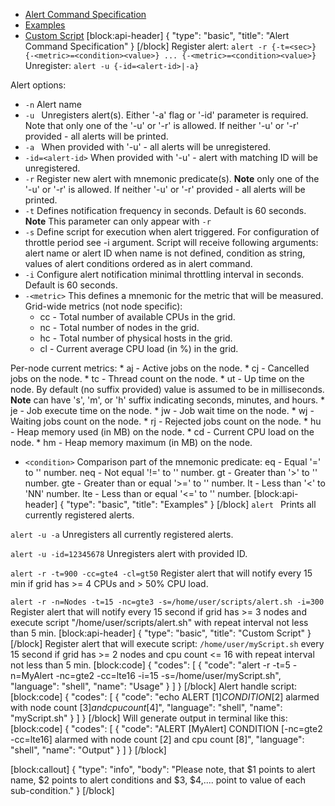 * [Alert Command Specification](#alert-command-specification)
* [Examples](#examples)
* [Custom Script](#custom-script)
[block:api-header]
{
  "type": "basic",
  "title": "Alert Command Specification"
}
[/block]
Register alert: ```alert -r {-t=<sec>} {-<metric>=<condition><value>} ... {-<metric>=<condition><value>}```
Unregister: ```alert -u {-id=<alert-id>|-a}```

Alert options:
* ```-n``` Alert name
* ```-u ``` Unregisters alert(s). Either '-a' flag or '-id' parameter is required. Note that only one of the '-u' or '-r' is allowed. If neither '-u' or '-r' provided - all alerts will be printed.   
* ```-a ``` When provided with '-u' - all alerts will be unregistered.
* ```-id=<alert-id>``` When provided with '-u' - alert with matching ID will be unregistered.  
* ```-r``` Register new alert with mnemonic predicate(s).
**Note** only one of the '-u' or '-r' is allowed. If neither '-u' or '-r' provided - all alerts will be printed.
* ```-t``` Defines notification frequency in seconds. Default is 60 seconds. 
**Note** This parameter can only appear with ```-r```
* ```-s``` Define script for execution when alert triggered.
For configuration of throttle period see -i argument. Script will receive following arguments: alert name or alert ID when name is not defined, condition as string, values of alert conditions ordered as in alert command.
* ```-i``` Configure alert notification minimal throttling interval in seconds. Default is 60 seconds.
* ```-<metric>``` This defines a mnemonic for the metric that will be measured.
Grid-wide metrics (not node specific):
    * cc - Total number of available CPUs in the grid.
    * nc - Total number of nodes in the grid.
    * hc - Total number of physical hosts in the grid.
    * cl - Current average CPU load (in %) in the grid.

Per-node current metrics:
    * aj - Active jobs on the node.
    * cj - Cancelled jobs on the node.
    * tc - Thread count on the node.
    * ut - Up time on the node. By default (no suffix provided) value is assumed to be in milliseconds.
  **Note** <num> can have 's', 'm', or 'h' suffix indicating seconds, minutes, and hours.
    * je - Job execute time on the node.
    * jw - Job wait time on the node.
    * wj - Waiting jobs count on the node.
    * rj - Rejected jobs count on the node.
    * hu - Heap memory used (in MB) on the node.
    * cd - Current CPU load on the node.
    * hm - Heap memory maximum (in MB) on the node.
* ```<condition>```
      Comparison part of the mnemonic predicate:
         eq - Equal '=' to '<value>' number.
         neq - Not equal '!=' to '<value>' number.
         gt - Greater than '>' to '<value>' number.
         gte - Greater than or equal '>=' to '<value>' number.
         lt - Less than '<' to 'NN' number.
         lte - Less than or equal '<=' to '<value>' number.
[block:api-header]
{
  "type": "basic",
  "title": "Examples"
}
[/block]
```alert ```
   Prints all currently registered alerts.
    
```alert -u -a```
   Unregisters all currently registered alerts.
    
```alert -u -id=12345678```
   Unregisters alert with provided ID.
    
```alert -r -t=900 -cc=gte4 -cl=gt50```
   Register alert that will notify every 15 min if grid has >= 4 CPUs and > 50% CPU load.

```alert -r -n=Nodes -t=15 -nc=gte3 -s=/home/user/scripts/alert.sh -i=300```
   Register alert that will notify every 15 second if grid has >= 3 nodes and execute script "/home/user/scripts/alert.sh" with repeat interval not less than 5 min.
[block:api-header]
{
  "type": "basic",
  "title": "Custom Script"
}
[/block]
Register alert that will execute script: ```/home/user/myScript.sh``` every 15 second if grid has >= 2 nodes and cpu count <= 16 with repeat interval not less than 5 min.
[block:code]
{
  "codes": [
    {
      "code": "alert -r -t=5 -n=MyAlert -nc=gte2 -cc=lte16 -i=15 -s=/home/user/myScript.sh",
      "language": "shell",
      "name": "Usage"
    }
  ]
}
[/block]
Alert handle script:
[block:code]
{
  "codes": [
    {
      "code": "echo ALERT [$1] CONDITION [$2] alarmed with node count [$3] and cpu count [$4]",
      "language": "shell",
      "name": "myScript.sh"
    }
  ]
}
[/block]
Will generate output in terminal like this:
[block:code]
{
  "codes": [
    {
      "code": "ALERT [MyAlert] CONDITION [-nc=gte2 -cc=lte16] alarmed with node count [2] and cpu count [8]",
      "language": "shell",
      "name": "Output"
    }
  ]
}
[/block]

[block:callout]
{
  "type": "info",
  "body": "Please note, that $1 points to alert name, $2 points to alert conditions and $3, $4,.... point to value of each sub-condition."
}
[/block]